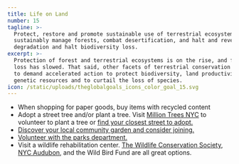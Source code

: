 ```yaml
---
title: Life on Land
number: 15
tagline: >-
  Protect, restore and promote sustainable use of terrestrial ecosystems,
  sustainably manage forests, combat desertification, and halt and reverse land
  degradation and halt biodiversity loss.
excerpt: >-
  Protection of forest and terrestrial ecosystems is on the rise, and forest
  loss has slowed. That said, other facets of terrestrial conservation continue
  to demand accelerated action to protect biodiversity, land productivity and
  genetic resources and to curtail the loss of species.
icon: /static/uploads/theglobalgoals_icons_color_goal_15.svg
---
```

* When shopping for paper goods, buy items with recycled content
* Adopt a street tree and/or plant a tree. Visit [Million Trees NYC](https://www.milliontreesnyc.org/html/plant/volunteer.shtml) to volunteer to plant a tree or [find your closest street to adopt.](https://tree-map.nycgovparks.org/)
* [Discover your local community garden and consider joining.](https://greenthumb.nycgovparks.org/gardensearch.php)
* [Volunteer with the parks department.](https://www.nycgovparks.org/events/volunteer)
* Visit a wildlife rehabilitation center. [The Wildlife Conservation Society](https://www.wcs.org/), [NYC Audubon](http://www.nycaudubon.org/), and the Wild Bird Fund are all great options.
